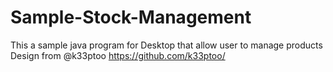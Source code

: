 # Sample-Stock-Management
This a sample java program for Desktop that allow user to manage products </br>
Design from @k33ptoo
https://github.com/k33ptoo/
